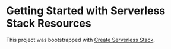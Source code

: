 # Getting Started with Serverless Stack Resources

This project was bootstrapped with [Create Serverless Stack](https://github.com/serverless-stack/serverless-stack).
